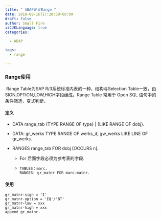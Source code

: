 ```yaml
---
title: " ABAP定义Range "
date: 2018-08-16T17:20:58+08:00
draft: false
author: Small Fire
isCJKLanguage: true
categories: 

  - ABAP

tags: 
  - range
 
---
```




### Range使用

​	Range Table为SAP R/3系统标准内表的一种，结构与Selection Table一致，由SIGN,OPTION,LOW,HIGH字段组成。Range Table 常用于 Open SQL 语句中的条件筛选，变式判断。

#### 定义

- DATA range_tab {TYPE RANGE OF type} | {LIKE RANGE OF dobj}.
  
-  DATA: gr_werks TYPE RANGE OF werks_d,   gw_werks LIKE LINE  OF gr_werks.
  
- RANGES range_tab FOR dobj [OCCURS n].

  - For 后面字段必须为参考表的字段.

  - ```JS
    TABLES：marc.
    RANGES: gr_matnr FOR marc-matnr.
    ```

#### 使用

```
gr_matnr-sign = 'I'
gr_matnr-option = 'EQ'/'BT'
gr_matnr-low = xxx
gr_matnr-high = xxx
append gr_matnr.
```

